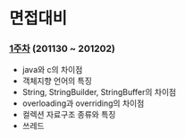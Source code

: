 ﻿# 면접대비

### [1주차](https://github.com/cheonghwakim/TIL/tree/master/%EB%A9%B4%EC%A0%91%EB%8C%80%EB%B9%84/1%EC%A3%BC%EC%B0%A8) (201130 ~ 201202)
* java와 c의 차이점
* 객체지향 언어의 특징
* String, StringBuilder, StringBuffer의 차이점
* overloading과 overriding의 차이점
* 컬렉션 자료구조 종류와 특징
* 쓰레드
